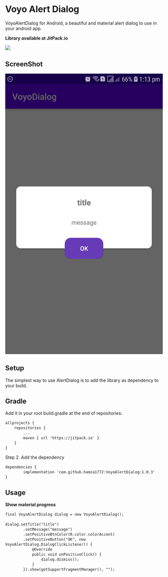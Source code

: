 Voyo Alert Dialog 
===================
VoyoAlertDialog for Android, a beautiful and material alert dialog to use in your android app.

**Library available at JitPack.io**

[![](https://jitpack.io/v/hamza1772/VoyoAlertDialog.svg)](https://jitpack.io/#hamza1772/VoyoAlertDialog)

## ScreenShot
![](https://github.com/hamza1772/VoyoAlertDialog/blob/master/screen_shots/Screenshot_20200907-131323_VoyoDialog.jpg)

## Setup
The simplest way to use AlertDialog is to add the library as dependency to your build.

## Gradle

Add it in your root build.gradle at the end of repositories:

	allprojects {
		repositories {
			...
			maven { url 'https://jitpack.io' }
		}
	}

Step 2. Add the dependency

	dependencies {
	        implementation 'com.github.hamza1772:VoyoAlertDialog:1.0.3'
	}

## Usage

**Show material progress**

    final VoyoAlertDialog dialog = new VoyoAlertDialog();

    dialog.setTitle("title")
            .setMessage("message")
            .setPositiveBtnColor(R.color.colorAccent)
            .setPositiveButton("OK", new VoyoAlertDialog.DialogClickListener() {
                @Override
                public void onPositiveClick() {
                    dialog.dismiss();
                }
            }).show(getSupportFragmentManager(), "");

       
